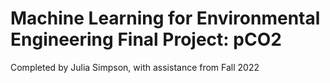 # Machine Learning for Environmental Engineering Final Project: pCO2 
Completed by Julia Simpson, with assistance from 
Fall 2022
